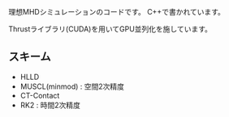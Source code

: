 理想MHDシミュレーションのコードです。
C++で書かれています。

Thrustライブラリ(CUDA)を用いてGPU並列化を施しています。

## スキーム

- HLLD
- MUSCL(minmod) : 空間2次精度
- CT-Contact
- RK2 : 時間2次精度

